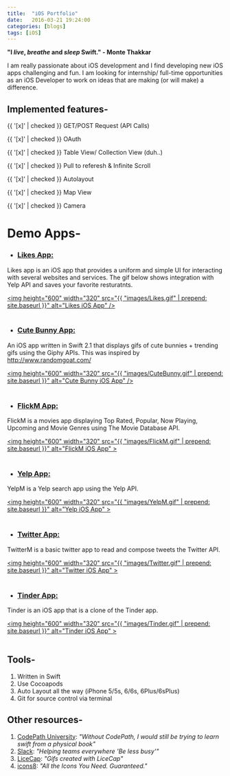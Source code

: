 ```yaml
---
title:  "iOS Portfolio"
date:   2016-03-21 19:24:00
categories: [blogs]
tags: [iOS]
---
```

**"I _live_, _breathe_ and _sleep_ Swift." - Monte Thakkar**

I am really passionate about iOS development and I find developing new iOS apps challenging and fun. I am looking for internship/ full-time opportunities as an iOS Developer to work on ideas that are making (or will make) a difference.

## Implemented features-

{{ '[x]' | checked }} GET/POST Request (API Calls)

{{ '[x]' | checked }} OAuth

{{ '[x]' | checked }} Table View/ Collection View (duh..)

{{ '[x]' | checked }} Pull to referesh & Infinite Scroll

{{ '[x]' | checked }} Autolayout

{{ '[x]' | checked }} Map View

{{ '[x]' | checked }} Camera


# Demo Apps-


- ### <a href="https://github.com/Monte9/LikesApp"> Likes App: </a> 

Likes app is an iOS app that provides a uniform and simple UI for interacting with several websites and services. The gif below shows integration with Yelp API and saves your favorite resturatnts.

<a href="https://github.com/Monte9/LikesApp"><img  height="600" width="320" src="{{ "images/Likes.gif" | prepend: site.baseurl }}" alt="Likes iOS App" /></a>
<br /><br />

- ### <a href="https://github.com/Monte9/CuteBunnyApp"> Cute Bunny App: </a> 

An iOS app written in Swift 2.1 that displays gifs of cute bunnies + trending gifs using the Giphy APIs. This was inspired by <a href="http://www.randomgoat.com/">http://www.randomgoat.com/</a>

<a href="https://github.com/Monte9/CuteBunnyApp"><img  height="600" width="320" src="{{ "images/CuteBunny.gif" | prepend: site.baseurl }}" alt="Cute Bunny iOS App" /></a>
<br /><br />

- ### <a href="https://github.com/Monte9/MoviesDBApp-CodePathU"> FlickM App: </a>

FlickM is a movies app displaying Top Rated, Popular, Now Playing, Upcoming and Movie Genres using The Movie Database API.

<a href="https://github.com/Monte9/MoviesDBApp-CodePathU"><img  height="600" width="320" src="{{ "images/FlickM.gif" | prepend: site.baseurl }}" alt="FlickM iOS App" ></a>
<br /><br />

- ### <a href="https://github.com/Monte9/YelpApp-CodePathU"> Yelp App: </a>

YelpM is a Yelp search app using the Yelp API.

<a href="https://github.com/Monte9/YelpApp-CodePathU"><img  height="600" width="320" src="{{ "images/YelpM.gif" | prepend: site.baseurl }}" alt="Yelp iOS App" ></a>
<br /><br />

- ### <a href="https://github.com/Monte9/TwitterApp-CodePathU"> Twitter App: </a>

TwitterM is a basic twitter app to read and compose tweets the Twitter API.

<a href="https://github.com/Monte9/TwitterApp-CodePathU"><img  height="600" width="320" src="{{ "images/Twitter.gif" | prepend: site.baseurl }}" alt="Twitter iOS App" ></a>
<br /><br />

- ### <a href="https://github.com/Monte9/TinderApp-CodePathU"> Tinder App: </a>

Tinder is an iOS app that is a clone of the Tinder app.

<a href="https://github.com/Monte9/TinderApp-CodePathU"><img  height="600" width="320" src="{{ "images/Tinder.gif" | prepend: site.baseurl }}" alt="Tinder iOS App" ></a>
<br /><br />


## Tools-

1. Written in Swift
2. Use Cocoapods
3. Auto Layout all the way (iPhone 5/5s, 6/6s, 6Plus/6sPlus)
4. Git for source control via terminal

## Other resources-
1. [CodePath University][codepath]: _"Without CodePath, I would still be trying to learn swift from a physical book"_
2. [Slack][slack]: _"Helping teams everywhere 'Be less busy'"_
3. [LiceCap][licecap]: _"Gifs created with LiceCap"_
4. [icons8][icons8]: _"All the Icons You Need. Guaranteed."_

[codepath]:      https://codepath.com/
[slack]:   https://slack.com/
[licecap]: http://www.cockos.com/licecap/
[icons8]: https://icons8.com/